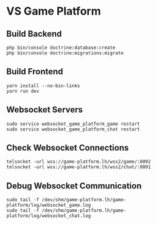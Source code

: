 # VS Game Platform

## Build Backend
```
php bin/console doctrine:database:create
php bin/console doctrine:migrations:migrate
```

## Build Frontend
```
yarn install --no-bin-links
yarn run dev
```

## Websocket Servers
```
sudo service websocket_game_platform_game restart
sudo service websocket_game_platform_chat restart
```

## Check Websocket Connections
```
telsocket -url wss://game-platform.lh/wss2/game/:8092
telsocket -url wss://game-platform.lh/wss2/chat/:8091
```

## Debug Websocket Communication
```
sudo tail -f /dev/shm/game-platform.lh/game-platform/log/websocket_game.log
sudo tail -f /dev/shm/game-platform.lh/game-platform/log/websocket_chat.log
```
